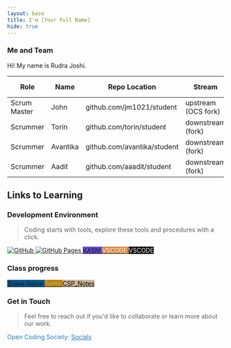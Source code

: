 ```yaml
---
layout: base
title: I'm [Your Full Name]
hide: true
---
```


### Me and Team

Hi! My name is Rudra Joshi.

| Role         | Name     | Repo Location                       | Stream                | Repo Name |
|--------------|----------|-------------------------------------|-----------------------|-----------|
| Scrum Master | John     | github.com/jm1021/student           | upstream (OCS fork)   | student   |
| Scrummer     | Torin    | github.com/torin/student            | downstream (fork)     | student   |
| Scrummer     | Avantika | github.com/avantika/student         | downstream (fork)     | student   |
| Scrummer     | Aadit    | github.com/aaadit/student           | downstream (fork)     | student   |


## Links to Learning

### Development Environment

> Coding starts with tools, explore these tools and procedures with a click.

<a href="https://github.com/Open-Coding-Society/student">
    <img src="https://img.shields.io/badge/GitHub-181717?logo=github&logoColor=white" alt="GitHub">
</a>
<a href="https://open-coding-society.github.io/student">
    <img src="https://img.shields.io/badge/GitHub%20Pages-327FC7?logo=github&logoColor=white" alt="GitHub Pages">
</a>
<a href="https://kasm.opencodingsociety.com/" class="button small" style="background-color: #6b4bd3ff">
    KASM
</a>
<a href="https://vscode.dev/" class="button small" style="background-color: #d38a4bff">
    <span style="color: #FFFFFF">VSCODE</span>
</a>
<a href="https://www.markdownguide.org/cheat-sheet" class="button small" style="background-color: #000000ff">
    <span style="color: #FFFFFF">VSCODE</span>
</a>
<br>

### Class progress

<a href="{{site.baseurl}}/snake" class="button small" style="background-color: #0a588cff">
    Snake Game
</a>
<a href="{{site.baseurl}}/turtle" class="button small" style="background-color: #cb790fff">
    <span style="color: #6fd588ff">Turtle</span>
</a>
<a href="https://docs.google.com/document/d/1yHE_GjLgFemubKXLpskEQ1dmn6pDgNpuAjAL7sr-7L4/edit?tab=t.0" class="button small" style="background-color: #cdb79aff">
    <span style="color: #000000ff">CSP_Notes</span>
</a>
<br>

<!-- Contact Section -->
### Get in Touch

> Feel free to reach out if you'd like to collaborate or learn more about our work.

<p style="color: #2A7DB1;">Open Coding Society: <a href="https://opencodingsociety.com" style="color: #2A7DB1; text-decoration: underline;">Socials</a></p>
